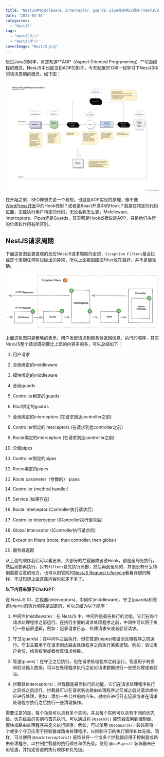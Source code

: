 ```yaml
---
title: "NestJS中middleware、interceptor、guards、pipe等的执行顺序？NestJS请求周期？"
date: "2023-04-05"
categories: 
  - "NestJS"
tags: 
  - "NestJS入门"
  - "NestJS学习"
coverImage: "NestJS.png"
---
```


玩过Java的同学，肯定知道**AOP（Aspect Oriented Programming）**切面编程的概念，NestJS中也能见到AOP的影子，今天就跟SEO禅一起学习下NestJS中的请求周期的概念，如下图：

![](images/image-1-1920x1374.png)

在开始之前，SEO禅想先说一个猜想，也就是AOP实现的原理，像不像[WordPress开发](https://www.seozen.top/tag/wordpress-develop)中的Hook机制？或者是React开发中的Hook？就是在特定的代码位置，加载执行用户特定的代码，无论名称怎么变，Middleware、Interceptors、Pipes还是Guards，其实都是Hook或者说是AOP，只是他们执行的位置和作用有所区别。

## NestJS请求周期

下面这张图会更直观的反应NestJS请求周期的全貌，`Exception Filters`是会拦截这个周期任何阶段抛出的异常，所以上面那副图把Filter放在最好，并不是很准确。

![](images/NestJS-request-lifecycle.png)

上面这张图只是粗略的表示，用户发起请求到服务器返回信息，执行的顺序，其实NestJS整个请求周期要比上面的内容多的多，可以总结如下：

1. 用户请求

3. 全局绑定的middleware

5. 模块绑定的middleware

7. 全局guards

9. Controller绑定的guards

11. Rout绑定的guards

13. 全局绑定的interceptors (在请求到达controller之前)

15. Controller绑定的interceptors (在请求到达controller之前)

17. Route绑定的interceptors (在请求到达controller之前)

19. 全局pipes

21. Controller绑定的pipes

23. Route绑定的pipes

25. Route parameter（参数的） pipes

27. Controller (method handler)

29. Service (如果存在)

31. Route interceptor (Controller执行请求后)

33. Controller interceptor ((Controller执行请求后)

35. Global interceptor ((Controller执行请求后)

37. Exception filters (route, then controller, then global)

39. 服务器返回

从上面的顺序我们可以看出来，大部分的拦截器或者说Hook，都是全局先执行，然后局部再执行，只有`filters`是先执行局部，然后再到全局的，其他没有什么特别需要注意的地方，也可以到官网的[NestJS Request Lifecycle](https://docs.nestjs.com/faq/request-lifecycle)看看详细的解释，不过知道上面这些内容也就差不多了。

**以下内容来源于ChatGPT:**

在 NestJS 中，拦截器(interceptors)、中间件(middleware)、守卫(guards)和管道(pipes)的执行顺序是固定的，可以总结为以下顺序：

1. 中间件(middleware)：在 NestJS 中，中间件是最先执行的功能，它们在每个请求处理程序之前运行。在执行主要的请求处理程序之前，中间件可以用于执行一些前置逻辑，例如：记录请求日志、处理请求头或者验证请求。

3. 守卫(guards)：在中间件之后执行，但在管道(pipes)和请求处理程序之前运行。守卫主要用于在请求到达路由处理程序之前执行某些逻辑，例如：验证用户身份、检查权限或者检查请求参数。

5. 管道(pipes)：在守卫之后执行，但在请求处理程序之前运行。管道用于转换和验证输入数据，可以在处理程序执行之前对请求数据进行一些预处理或者验证。

7. 拦截器(interceptors)：拦截器是最后执行的功能，它们在请求处理程序执行之前或之后运行。拦截器可以在请求到达路由处理程序之前或之后对请求或响应进行处理，例如：添加一些公共的响应头、对响应进行日志记录或者在请求处理程序执行之后执行一些清理操作。

需要注意的是，每个功能可以具有多个实例，并且每个实例可以具有不同的优先级。优先级高的实例将首先执行。可以通过将 `@UseXXX()` 装饰器应用到控制器、模块或路由处理程序来定义执行顺序。例如，可以使用 `@UseGuards()` 装饰器将一个或多个守卫应用于控制器或路由处理程序，以控制守卫的执行顺序和优先级。同样，可以使用 `@UseInterceptors()` 装饰器将一个或多个拦截器应用于控制器或路由处理程序，以控制拦截器的执行顺序和优先级。使用 `@UsePipes()` 装饰器来应用管道，并指定管道的执行顺序和优先级。
